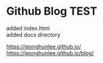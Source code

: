 # Github Blog TEST  

added index.html    
added docs directory    

  https://jeonghunlee.github.io/   
  https://jeonghunlee.github.io/blog/   

